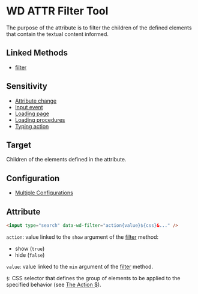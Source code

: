 # WD ATTR Filter Tool

The purpose of the attribute is to filter the children of the defined elements that contain the textual content informed.

## Linked Methods

- [filter](WD-JS-DOM-Tools#filter)

## Sensitivity

- [Attribute change](WD-Attributes-Tools#attribute-change)
- [Input event](WD-Attributes-Tools#input-event)
- [Loading page](WD-Attributes-Tools#loading-page)
- [Loading procedures](WD-Attributes-Tools#loading-procedures)
- [Typing action](WD-Attributes-Tools#typing-action)

## Target

Children of the elements defined in the attribute.

## Configuration

- [Multiple Configurations](WD-Attributes-Tools#multiple-configurations)

## Attribute

```html
<input type="search" data-wd-filter="action{value}${css}&..." />
```

`action`: value linked to the `show` argument of the [filter](WD-JS-DOM-Tools#filter) method:

- show (`true`)
- hide (`false`)

`value`: value linked to the `min` argument of the [filter](WD-JS-DOM-Tools#filter) method.

`$`: CSS selector that defines the group of elements to be applied to the specified behavior (see [The Action $](WD-Attributes-Tools#the-action-)).
